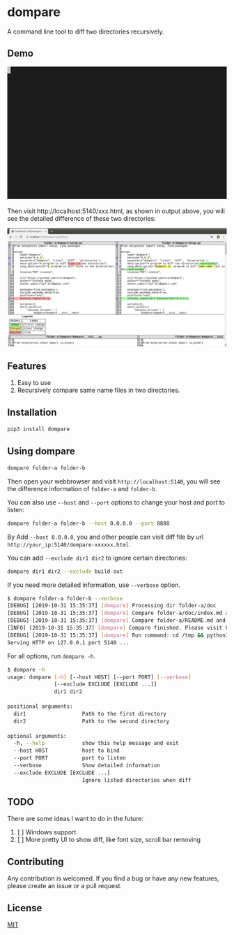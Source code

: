 # dompare
A command line tool to diff two directories recursively.

## Demo
![Demo](images/dompare-demo.svg)

Then  visit http://localhost:5140/xxx.html, as shown in output above, you will see the detailed difference of these two directories:

![Diff Results](images/dompare-screenshot.png)


## Features
 1. Easy to use
 2. Recursively compare same name files in two directories.

## Installation
```bash
pip3 install dompare
```

## Using dompare
```bash
dompare folder-a folder-b
```
Then open your webbrowser and visit `http://localhost:5140`, you will see the difference information of `folder-a` and `folder-b`.

You can also use `--host` and `--port` options to change your host and port to listen:
```bash
dompare folder-a folder-b --host 0.0.0.0 --port 8888
```
By Add `--host 0.0.0.0`, you and other people can visit diff file by url `http://your_ip:5140/dompare-xxxxxx.html`.


You can add `--exclude dir1 dir2` to ignore certain directories:
```bash
dompare dir1 dir2 --exclude build out
```

If you need more detailed information, use `--verbose` option.
```bash
$ dompare folder-a folder-b --verbose
[DEBUG] [2019-10-31 15:35:37] [dompare] Processing dir folder-a/doc
[DEBUG] [2019-10-31 15:35:37] [dompare] Compare folder-a/doc/index.md and folder-b/doc/index.md
[DEBUG] [2019-10-31 15:35:37] [dompare] Compare folder-a/README.md and folder-b/README.md
[INFO] [2019-10-31 15:35:37] [dompare] Compare finished. Please visit http://localhost:5140/dompare-paepy47m.html to see diff file (Press Ctrl-C to stop)
[DEBUG] [2019-10-31 15:35:37] [dompare] Run command: cd /tmp && python3 -m http.server --bind localhost 5140
Serving HTTP on 127.0.0.1 port 5140 ...
```

For all options, run `dompare -h`.
```bash
$ dompare -h
usage: dompare [-h] [--host HOST] [--port PORT] [--verbose]
               [--exclude EXCLUDE [EXCLUDE ...]]
               dir1 dir2

positional arguments:
  dir1                  Path to the first directory
  dir2                  Path to the second directory

optional arguments:
  -h, --help            show this help message and exit
  --host HOST           host to bind
  --port PORT           port to listen
  --verbose             Show detailed information
  --exclude EXCLUDE [EXCLUDE ...]
                        Ignore listed directories when diff
```

## TODO
There are some ideas I want to do in the future:
1. [ ] Windows support
2. [ ] More pretty UI to show diff, like font size, scroll bar removing  

## Contributing
Any contribution is welcomed. If you find a bug or have any new features, please create an issue or a pull request. 

## License
[MIT](LICENSE)
